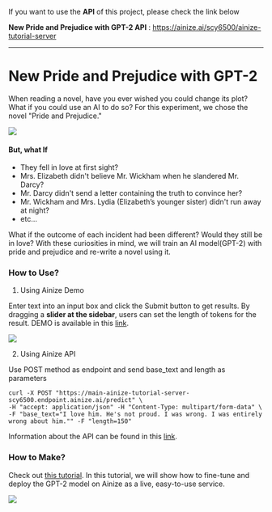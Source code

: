 If you want to use the **API** of this project, please check the link below  

**New Pride and Prejudice with GPT-2 API** : https://ainize.ai/scy6500/ainize-tutorial-server

---
# New Pride and Prejudice with GPT-2
When reading a novel, have you ever wished you could change its plot? What if you could use an AI to do so? For this experiment, we chose the novel "Pride and Prejudice."  

![](https://i.imgur.com/8VxLe38.png)

#### But, what If

- They fell in love at first sight?
- Mrs. Elizabeth didn't believe Mr. Wickham when he slandered Mr. Darcy?
- Mr. Darcy didn't send a letter containing the truth to convince her?
- Mr. Wickham and Mrs. Lydia (Elizabeth’s younger sister) didn't run away at night?
- etc…

What if the outcome of each incident had been different? Would they still be in love? With these curiosities in mind, we will train an AI model(GPT-2) with pride and prejudice and re-write a novel using it.

### How to Use?
1. Using Ainize Demo

Enter text into an input box and click the Submit button to get results. By dragging a **slider at the sidebar**, users can set the length of tokens for the result. DEMO is available in this [link](https://main-ainize-tutorial-front-scy6500.endpoint.ainize.ai/).

![](https://i.imgur.com/3OMerJT.png)

2. Using Ainize API

Use POST method as endpoint and send base_text and length as parameters
```
curl -X POST "https://main-ainize-tutorial-server-scy6500.endpoint.ainize.ai/predict" \
-H "accept: application/json" -H "Content-Type: multipart/form-data" \
-F "base_text="I love him. He's not proud. I was wrong. I was entirely wrong about him."" -F "length=150"
```
Information about the API can be found in this [link](https://ainize.ai/scy6500/ainize-tutorial-server?branch=main).

### How to Make?
Check out [this tutorial](https://comcom.notion.site/Tutorial-for-Ainizer-s-Project-10a1531521ea40a684120d1093b338f1).  In this tutorial, we will show how to fine-tune and deploy the GPT-2 model on Ainize as a live, easy-to-use service.

![](https://i.imgur.com/rRvKasw.png)